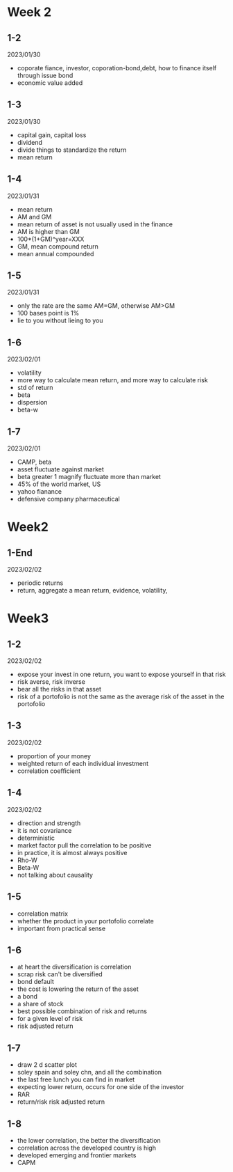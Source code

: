 # Week 2
## 1-2

2023/01/30

- coporate fiance, investor, coporation-bond,debt, how to finance itself through issue bond
- economic value added

## 1-3

2023/01/30

- capital gain, capital loss
- dividend
- divide things to standardize the return
- mean return

## 1-4

2023/01/31

- mean return
- AM and GM
- mean return of asset is not usually used in the finance
- AM is higher than GM
- 100*(1+GM)^year=XXX
- GM, mean compound return
- mean annual compounded

## 1-5

2023/01/31

- only the rate are the same AM=GM, otherwise AM>GM
- 100 bases point is 1%
- lie to you without lieing to you

## 1-6

2023/02/01

- volatility
- more way to calculate mean return, and more way to calculate risk
- std of return
- beta
- dispersion
- beta-w

## 1-7

2023/02/01

- CAMP, beta
- asset fluctuate against market
- beta greater 1 magnify fluctuate more than market
- 45% of the world market, US
- yahoo fianance
- defensive company pharmaceutical

# Week2

## 1-End

2023/02/02

- periodic returns
- return, aggregate a mean return, evidence, volatility, 

# Week3

## 1-2

2023/02/02

- expose your invest in one return, you want to expose yourself in that risk
- risk averse, risk inverse
- bear all the risks in that asset
- risk of a portofolio is not the same as the average risk of the asset in the portofolio

## 1-3

2023/02/02

- proportion of your money
- weighted return of each individual investment
- correlation coefficient

## 1-4

2023/02/02

- direction and strength
- it is not covariance
- deterministic
- market factor pull the correlation to be positive
- in practice, it is almost always positive
- Rho-W
- Beta-W
- not talking about causality

## 1-5

- correlation matrix
- whether the product in your portofolio correlate
- important from practical sense

## 1-6

- at heart the diversification is correlation
- scrap risk can't be diversified
- bond default
- the cost is lowering the return of the asset
- a bond
- a share of stock
- best possible combination of risk and returns
- for a given level of risk
- risk adjusted return

## 1-7

- draw 2 d scatter plot
- soley spain and soley chn, and all the combination
- the last free lunch you can find in market
- expecting lower return, occurs for one side of the investor
- RAR
- return/risk risk adjusted return

## 1-8

- the lower correlation, the better the diversification
- correlation across the developed country is high
- developed emerging and frontier markets
- CAPM

